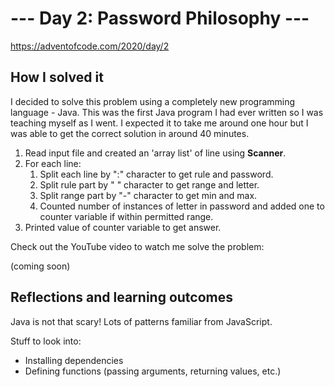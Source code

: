 # --- Day 2: Password Philosophy ---

https://adventofcode.com/2020/day/2

## How I solved it

I decided to solve this problem using a completely new programming language - Java. This was the first Java program I had ever written so I was teaching myself as I went. I expected it to take me around one hour but I was able to get the correct solution in around 40 minutes.

1. Read input file and created an 'array list' of line using **Scanner**.
2. For each line:
    1. Split each line by ":" character to get rule and password.
    2. Split rule part by " " character to get range and letter.
    3. Split range part by "-" character to get min and max.
    4. Counted number of instances of letter in password and added one to counter variable if within permitted range.
3. Printed value of counter variable to get answer.

Check out the YouTube video to watch me solve the problem:

(coming soon)
<!-- [![Solution video](youtube-screenshot.PNG)](https://www.youtube.com/watch?v=FsBa_FccdSQ) -->

## Reflections and learning outcomes

Java is not that scary! Lots of patterns familiar from JavaScript.

Stuff to look into:
- Installing dependencies
- Defining functions (passing arguments, returning values, etc.)